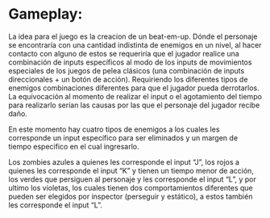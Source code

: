 # Gameplay:
La idea para el juego es la creacion de un beat-em-up. Dónde el personaje se encontraría con una cantidad indistinta de enemigos en un nivel, al hacer contacto con alguno de estos se requeriría que el jugador realice una combinación de inputs específicos al modo de los inputs de movimientos especiales de los juegos de pelea clásicos (una combinación de inputs direccionales + un botón de acción). Requiriendo los diferentes tipos de enemigos combinaciones diferentes para que el jugador pueda derrotarlos. La equivocación al momento de realizar el input o el agotamiento del tiempo para realizarlo serían las causas por las que el personaje del jugador recibe daño.

En este momento hay cuatro tipos de enemigos a los cuales les corresponde un input específico para ser eliminados y un margen de tiempo especifico en el cual ingresarlo.

Los zombies azules a quienes les corresponde el input “J”, los rojos a quienes les corresponde el input “K” y tienen un tiempo menor de acción, los verdes que persiguen al personaje y les corresponde el input “L”, y por ultimo los violetas, los cuales tienen dos comportamientos diferentes que pueden ser elegidos por inspector (perseguir y estático), a estos también les corresponde el input “L”.
